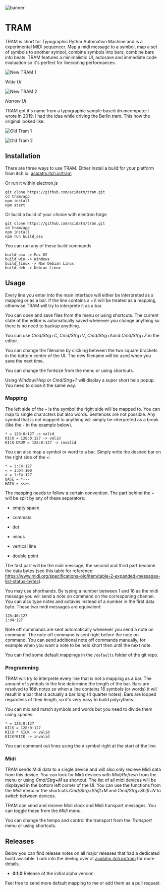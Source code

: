 ![banner](./img/banner.gif)

# TRAM

TRAM is short for Typographic Rythm Automation Machine and is a experimental MIDI sequencer. Map a midi message to a symbol, map a set of symbols to another symbol, combine symbols into bars, combine bars into beats. TRAM features a minimalistic UI, autosave and immediate code evaluation so it's perfect for livecoding performances.

![New TRAM 1](./img/screenshot-1.jpg)

*Wide UI*

![New TRAM 2](./img/screenshot-2.jpg)

*Narrow UI*

TRAM got it's name from a typographic sample based drumcomputer I wrote in 2019. I had the idea while driving the Berlin tram. This how the original looked like:

![Old Tram 1](./img/preview-1.jpg)

![Old Tram 2](./img/preview-2.jpg)

## Installation

There are three ways to use TRAM. Either install a build for your platform from itch.io: [acidatm.itch.io/tram](https://acidatm.itch.io/tram)

Or run it within electron.js

```
git clone https://github.com/acidatm/tram.git
cd tram/app
npm install
npm start
```

Or build a build of your choice with electron forge

```
git clone https://github.com/acidatm/tram.git
cd tram/app
npm install
npm run build_osx
```

You can run any of these build commands

```
build_osx -> Mac OS
build_win -> Windows
build_linux -> Non Debian Linux
build_deb -> Debian Linux
```

## Usage

Every line you enter into the main interface will either be interpreted as a mapping or as a bar. If the line contains a `=` it will be treated as a mapping, otherwise TRAM will try to interprete it as a bar.

You can open and save files from the menu or using shortcuts. The current state of the editor is automatically saved whenever you change anything so there is no need to backup anything.

You can use *Cmd/Strg+C*, *Cmd/Strg+V*, *Cmd/Strg+A*and *Cmd/Strg+Z* in the editor.

You can change the filename by clicking between the two square brackets in the bottom center of the UI. The new filename will be used when you save the next time.

You can change the fontsize from the menu or using shortcuts.

Using *Window/Help* or *Cmd/Strg+?* will display a super short help popup. You need to close it the same way.

### Mapping

The left side of the `=` is the symbol the right side will be mapped to. You can map to single characters but also words. Sentences are not possible. Any symbol that is not mapped to anything will simply be interpreted as a break (like the `-` in the example below).

```
* = 128:0:127 -> valid
KICK = 128:0:127 -> valid
KICK DRUM = 128:0:127 -> invalid
```

You can also map a symbol or word to a bar. Simply write the desired bar on the right side of the `=`:

```
* = 1:C4:127
< = 1:D4:100
> = 1:E4:127
BASE = *---
HATS = <<><
```

The mapping needs to follow a certain convention. The part behind the `=` will be split by any of these separators:

- empty space

-  commata
- dot
- minus
- vertical line
- double point

The first part will be the midi message, the second and third part become the data bytes (see this table for reference: https://www.midi.org/specifications-old/item/table-2-expanded-messages-list-status-bytes).

You may use shorthands. By typing a number between 1 and 16 as the midi message you will send a note on command on the corresponing channel. You can also type notes and octaves instead of a number in the first data byte. These two midi messages are equivalent:

```
128:40:127
1:d4:127
```

Note off commands are sent automatically whenever you send a note on command. The note off command is sent right before the note on command. You can send additional note off commands manually, for example when you want a note to be held short then until the next note.

You can find some default mappings in the `/defaults` folder of the git repo.

### Programming

TRAM will try to interprete every line that is not a mapping as a bar. The amount of symbols in the line determine the length of the bar. Bars are resolved to 16th notes so when a line contains 16 symbols (or words) it will result in a bar that is actually a bar long (4 quarter notes). Bars are looped regardless of their length, so it's very easy to build polyrythms.

You can mix and match symbols and words but you need to divide them using spaces:

```
* = 128:0:127
KICK = 128:0:127
KICK * KICK -> valid
KICK*KICK -> invalid
```

You can comment out lines using the `#` symbol right at the start of the line

### Midi

TRAM sends Midi data to a single device and will also only recieve Midi data from this device. You can look for Midi devices with *Midi/Refresh* from the menu or using *Cmd/Strg+M* as shortcut. The list of all midi devices will be displayed in the bottom left corner of the UI. You can use the functions from the *Midi* menu or the shortcuts *Cmd/Strg+Shift+M* and *Cmd/Strg+Shift+N* to switch between devices.

TRAM can send and recieve Midi clock and Midi transport messages. You can toggle these from the *Midi* menu.

You can change the tempo and control the transport from the *Transport* menu or using shortcuts.

## Releases

Below you can find release notes on all major releases that had a dedicated build available. Look into the devlog over at [acidatm.itch.io/tram](https://acidatm.itch.io/tram) for more details.

- **0.1.0** Release of the initial alpha version

Feel free to send more default mapping to me or add them as a pull request.